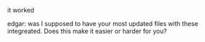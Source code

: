 it worked

edgar: was I supposed to have your most updated files with these integreated. Does this make it easier or harder for you?
